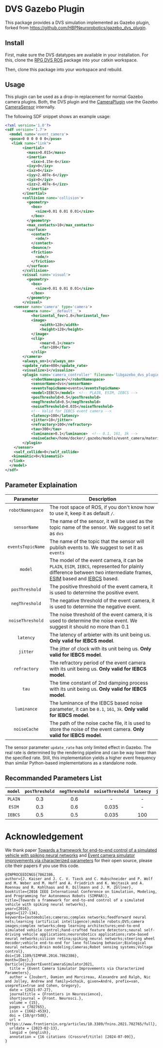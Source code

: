 # DVS Gazebo Plugin

This package provides a DVS simulation implemented as Gazebo plugin, forked from https://github.com/HBPNeurorobotics/gazebo_dvs_plugin.

## Install

First, make sure the DVS datatypes are available in your installation.
For this, clone the [RPG DVS ROS](https://github.com/uzh-rpg/rpg_dvs_ros) package into your catkin workspace.

Then, clone this package into your workspace and rebuild.

## Usage

This plugin can be used as a drop-in replacement for normal Gazebo camera plugins.
Both, the DVS plugin and the [CameraPlugin](https://bitbucket.org/osrf/gazebo/src/666bf30ad9a3c042955b55f79cf1a5416a70d83d/plugins/CameraPlugin.cc)
use the Gazebo [CameraSensor](https://bitbucket.org/osrf/gazebo/src/666bf30ad9a3c042955b55f79cf1a5416a70d83d/gazebo/sensors/CameraSensor.cc) internally.

The following SDF snippet shows an example usage:
```xml
<?xml version='1.0'?>
<sdf version='1.7'>
  <model name='event_camera'>
  <pose>0 0 0 0 0 0</pose>
   <link name="link">
        <inertial>
          <mass>0.015</mass>
          <inertia>
            <ixx>4.15e-6</ixx>
          <ixy>0</ixy>
          <ixz>0</ixz>
          <iyy>2.407e-6</iyy>
          <iyz>0</iyz>
          <izz>2.407e-6</izz>
          </inertia>
        </inertial>
        <collision name='collision'>
          <geometry>
            <box>
              <size>0.01 0.01 0.01</size>
            </box>
          </geometry>
          <max_contacts>10</max_contacts>
          <surface>
            <contact>
              <ode/>
            </contact>
            <bounce/>
            <friction>
              <ode/>
            </friction>
          </surface>
        </collision>
        <visual name='visual'>
          <geometry>
            <box>
              <size>0.01 0.01 0.01</size>
            </box>
          </geometry>
        </visual>
    <sensor name='camera' type='camera'>
        <camera name='__default__'>
            <horizontal_fov>1.8</horizontal_fov>
            <image>
                <width>128</width>
                <height>128</height>
            </image>
            <clip>
                <near>0.1</near>
                <far>100</far>
            </clip>
        </camera>
        <always_on>1</always_on>
        <update_rate>400</update_rate>
        <visualize>1</visualize>
        <plugin name='camera_controller' filename='libgazebo_dvs_plugin.so'>
            <robotNamespace>/</robotNamespace>
            <sensorName>dvs</sensorName>
            <eventsTopicName>events</eventsTopicName>
            <model>IEBCS</model>  <!-- PLAIN, ESIM, IEBCS -->
            <posThreshold>0.5</posThreshold>
            <negThreshold>0.5</negThreshold>
            <noiseThreshold>0.035</noiseThreshold>
            <!-- Valid for IEBCS event camera -->
            <latency>100</latency>
            <jitter>10</jitter>
            <refractory>100</refractory>
            <tau>300</tau>
            <luminance>0.1</luminance>  <!-- 0.1, 161, 3k -->
            <noiseCache>/home/docker/.gazebo/models/event_camera/materials/noise</noiseCache>
        </plugin>
    </sensor>
    <self_collide>0</self_collide>
   <kinematic>0</kinematic>
  </link>
  </model>
</sdf>
```
## Parameter Explaination
| Parameter | Description |
| :---: | --- |
| `robotNamespace` | The root space of ROS, if you don't know how to use it, keep it as default `/`. |
| `sensorName` | The name of the sensor, it will be used as the topic name of the sensor. We suggest to set it as `dvs` |
| `eventsTopicName` | The name of the topic that the sensor will publish events to. We suggest to set it as `events` |
| `model` | The model of the event camera, it can be `PLAIN`, `ESIM`, `IEBCS`, represented for plainly difference between two intermediate frames, [ESIM](http://ieeexplore.ieee.org/document/7862386/) based and [IEBCS](https://github.com/neuromorphicsystems/IEBCS) based. |
| `posThreshold` | The positive threshold of the event camera, it is used to determine the positive event. |
| `negThreshold` | The negative threshold of the event camera, it is used to determine the negative event. |
| `noiseThreshold` | The noise threshold of the event camera, it is used to determine the noise event. We suggest it should no more than 0.1 |
| `latency` | The latency of arbieter with its unit being us. **Only valid for IEBCS model**. |
| `jitter` | The jitter of clock with its unit being us. **Only valid for IEBCS model**. |
| `refractory` | The refractory period of the event camera with its unit being us. **Only valid for IEBCS model**. |
| `tau` | The time constant of 2nd damping process with its unit being us. **Only valid for IEBCS model**. |
| `luminance` | The luminance of the IEBCS based noise parameter, it can be `0.1`, `161`, `3k`. **Only valid for IEBCS model**. |
| `noiseCache` | The path of the noise cache file, it is used to store the noise of the event camera. **Only valid for IEBCS model**. |

The sensor parameter `update_rate` has only limited effect in Gazebo.
The real rate is determined by the rendering pipeline and can be way lower than the specified rate.
Still, this implementation yields a higher event frequency than similar Python-based implementations as a standalone node.
## Recommanded Parameters List
| `model` | `posThreshold` | `negThreshold` | `noiseThreshold` | `latency` | `jitter` | `refractory` | `tau` | `luminance` | `noiseCache` |
|:--:|:--:|:--:|:--:|:--:|:--:|:--:|:--:|:--:|:--:|
| `PLAIN` | 0.3 | 0.6 | - | - | - | - | - | - | - |
| `ESIM` | 0.3 | 0.6 | 0.035 | - | - | - | - | - | - |
| `IEBCS` | 0.5 | 0.5 | 0.035 | 100 | 10 | 100 | 300 | 0.1 | `/path/to/your/materials/noise` |

# Acknowledgement

We thank paper [Towards a framework for end-to-end control of a simulated vehicle with spiking neural networks](http://ieeexplore.ieee.org/document/7862386/) and [Event camera simulator improvements via characterized parameters](https://github.com/neuromorphicsystems/IEBCS) for their open source, please cite their papers if you use this code.

```
@INPROCEEDINGS{7862386,
author={J. Kaiser and J. C. V. Tieck and C. Hubschneider and P. Wolf and M. Weber and M. Hoff and A. Friedrich and K. Wojtasik and A. Roennau and R. Kohlhaas and R. Dillmann and J. M. Zöllner},
booktitle={2016 IEEE International Conference on Simulation, Modeling, and Programming for Autonomous Robots (SIMPAR)},
title={Towards a framework for end-to-end control of a simulated vehicle with spiking neural networks},
year={2016},
pages={127-134},
keywords={automobiles;cameras;complex networks;feedforward neural nets;learning (artificial intelligence);mobile robots;DVS;camera images;complex networks;deep learning architectures;end-to-end simulated vehicle control;hand-crafted feature detectors;neural self-driving vehicle applications;neurorobotics applications;rate-based neural networks;silicon retina;spiking neural networks;steering wheel decoder;vehicle end-to-end for lane following behavior;Biological neural networks;Brain modeling;Cameras;Robot sensing systems;Voltage control},
doi={10.1109/SIMPAR.2016.7862386},
month={Dec},}
@article{joubertEventCameraSimulator2021,
  title = {Event Camera Simulator Improvements via Characterized Parameters},
  author = {Joubert, Damien and Marcireau, Alexandre and Ralph, Nic and Jolley, Andrew and family=Schaik, given=André, prefix=van, useprefix=true and Cohen, Gregory},
  date = {2021-07-27},
  journaltitle = {Frontiers in Neuroscience},
  shortjournal = {Front. Neurosci.},
  volume = {15},
  pages = {702765},
  issn = {1662-453X},
  doi = {10/grr5d8},
  url = {https://www.frontiersin.org/articles/10.3389/fnins.2021.702765/full},
  urldate = {2023-02-13},
  langid = {english},
  annotation = {16 citations (Crossref/title) [2024-07-09]},
}

```

